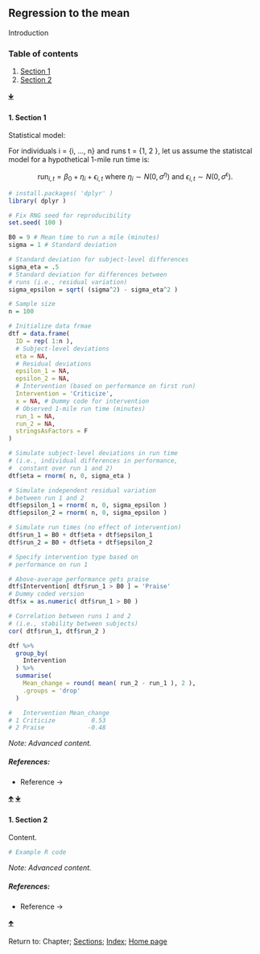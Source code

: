 <script src="https://cdn.mathjax.org/mathjax/latest/MathJax.js?config=TeX-AMS-MML_HTMLorMML" type="text/javascript"></script>
## Regression to the mean

Introduction

<a name="TOC"></a>
### Table of contents
1. <a href="#S01">Section 1</a>
2. <a href="#S02">Section 2</a>

<a href="#END">&#129147;</a>

<a name="S01"></a>
#### 1. Section 1

Statistical model:

For individuals i = \{i, ..., n\} and runs t = \{1, 2 \}, let us assume the statistcal model for a hypothetical 1-mile run time is:

$$\textrm{run}_{i,t} = \beta_0 + \eta_i + \epsilon_{i,t} \textrm{ where } \eta_i \sim N( 0, \sigma^{\eta} ) \textrm{ and } \epsilon_{i,t} \sim N( 0, \sigma^{\epsilon} ).$$

```R
# install.packages( 'dplyr' )
library( dplyr )

# Fix RNG seed for reproducibility
set.seed( 100 )

B0 = 9 # Mean time to run a mile (minutes)
sigma = 1 # Standard deviation

# Standard deviation for subject-level differences
sigma_eta = .5
# Standard deviation for differences between 
# runs (i.e., residual variation)
sigma_epsilon = sqrt( (sigma^2) - sigma_eta^2 )

# Sample size
n = 100

# Initialize data frmae
dtf = data.frame(
  ID = rep( 1:n ),
  # Subject-level deviations
  eta = NA,
  # Residual deviations 
  epsilon_1 = NA,
  epsilon_2 = NA,
  # Intervention (based on performance on first run)
  Intervention = 'Criticize',
  x = NA, # Dummy code for intervention
  # Observed 1-mile run time (minutes)
  run_1 = NA,
  run_2 = NA,
  stringsAsFactors = F
)

# Simulate subject-level deviations in run time 
# (i.e., individual differences in performance,
#  constant over run 1 and 2)
dtf$eta = rnorm( n, 0, sigma_eta )

# Simulate independent residual variation 
# between run 1 and 2
dtf$epsilon_1 = rnorm( n, 0, sigma_epsilon )
dtf$epsilon_2 = rnorm( n, 0, sigma_epsilon )

# Simulate run times (no effect of intervention)
dtf$run_1 = B0 + dtf$eta + dtf$epsilon_1
dtf$run_2 = B0 + dtf$eta + dtf$epsilon_2

# Specify intervention type based on 
# performance on run 1

# Above-average performance gets praise
dtf$Intervention[ dtf$run_1 > B0 ] = 'Praise'
# Dummy coded version
dtf$x = as.numeric( dtf$run_1 > B0 )

# Correlation between runs 1 and 2
# (i.e., stability between subjects)
cor( dtf$run_1, dtf$run_2 )

dtf %>% 
  group_by( 
    Intervention
  ) %>% 
  summarise( 
    Mean_change = round( mean( run_2 - run_1 ), 2 ), 
    .groups = 'drop'
  )

#   Intervention Mean_change
# 1 Criticize          0.53
# 2 Praise            -0.48
```

*Note: Advanced content.*

##### References:

* Reference &rarr;

<a href="#TOC">&#129145;</a> <a href="#END">&#129147;</a>

<a name="S02"></a>
#### 1. Section 2

Content.

```R
# Example R code
```

*Note: Advanced content.*

##### References:

* Reference &rarr;

<a href="#TOC">&#129145;</a>

<a name="END"></a>
Return to:
Chapter;
[Sections](C00_P002_Chapters.md);
[Index](C0_P000_Alphabetical.md); 
[Home page](https://rettopnivek.github.io/Tutorials_for_statistics/)
